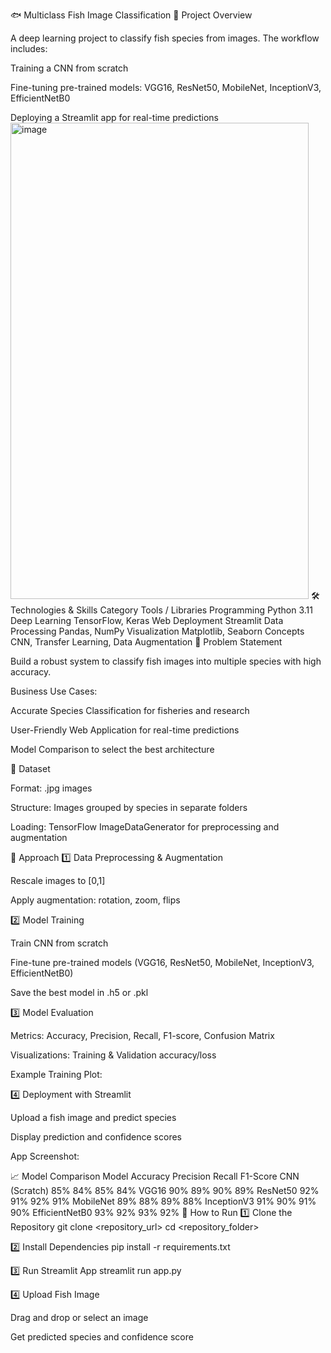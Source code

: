 🐟 Multiclass Fish Image Classification
🔹 Project Overview

A deep learning project to classify fish species from images.
The workflow includes:

Training a CNN from scratch

Fine-tuning pre-trained models: VGG16, ResNet50, MobileNet, InceptionV3, EfficientNetB0

Deploying a Streamlit app for real-time predictions
<img width="477" height="762" alt="image" src="https://github.com/user-attachments/assets/767a60c3-732d-4ce0-b45a-66cf04a72ead" />
🛠 Technologies & Skills
Category	Tools / Libraries
Programming	Python 3.11
Deep Learning	TensorFlow, Keras
Web Deployment	Streamlit
Data Processing	Pandas, NumPy
Visualization	Matplotlib, Seaborn
Concepts	CNN, Transfer Learning, Data Augmentation
🎯 Problem Statement

Build a robust system to classify fish images into multiple species with high accuracy.

Business Use Cases:

Accurate Species Classification for fisheries and research

User-Friendly Web Application for real-time predictions

Model Comparison to select the best architecture

📂 Dataset

Format: .jpg images

Structure: Images grouped by species in separate folders

Loading: TensorFlow ImageDataGenerator for preprocessing and augmentation

🧰 Approach
1️⃣ Data Preprocessing & Augmentation

Rescale images to [0,1]

Apply augmentation: rotation, zoom, flips

2️⃣ Model Training

Train CNN from scratch

Fine-tune pre-trained models (VGG16, ResNet50, MobileNet, InceptionV3, EfficientNetB0)

Save the best model in .h5 or .pkl

3️⃣ Model Evaluation

Metrics: Accuracy, Precision, Recall, F1-score, Confusion Matrix

Visualizations: Training & Validation accuracy/loss

Example Training Plot:

<!-- Replace with your plot -->

4️⃣ Deployment with Streamlit

Upload a fish image and predict species

Display prediction and confidence scores

App Screenshot:

<!-- Replace with your screenshot -->

📈 Model Comparison
Model	Accuracy	Precision	Recall	F1-Score
CNN (Scratch)	85%	84%	85%	84%
VGG16	90%	89%	90%	89%
ResNet50	92%	91%	92%	91%
MobileNet	89%	88%	89%	88%
InceptionV3	91%	90%	91%	90%
EfficientNetB0	93%	92%	93%	92%
🚀 How to Run
1️⃣ Clone the Repository
git clone <repository_url>
cd <repository_folder>

2️⃣ Install Dependencies
pip install -r requirements.txt

3️⃣ Run Streamlit App
streamlit run app.py

4️⃣ Upload Fish Image

Drag and drop or select an image

Get predicted species and confidence score
